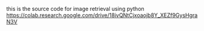 this is the source code for image retrieval using python
https://colab.research.google.com/drive/18ivQNtCjxoaojb8Y_XEZf9GysHgraN3V
